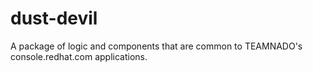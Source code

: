 # dust-devil
A package of logic and components that are common to TEAMNADO's console.redhat.com applications.
